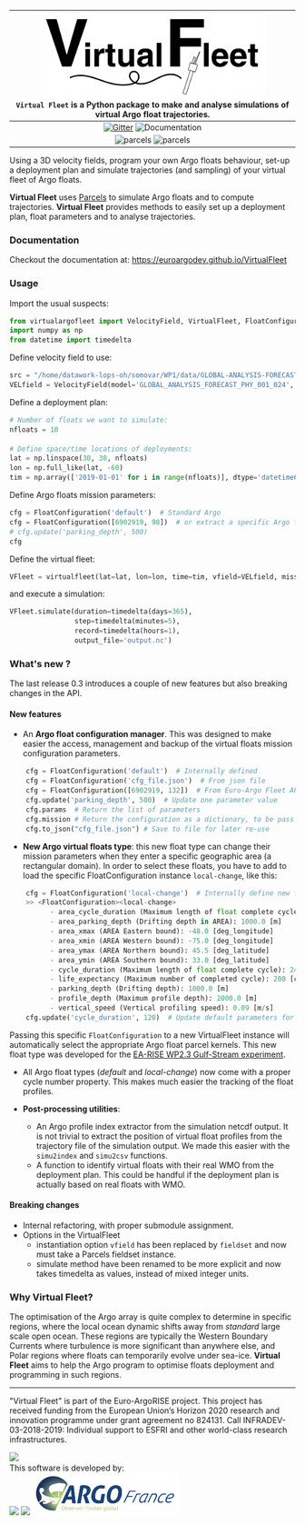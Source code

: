 |<img src="https://raw.githubusercontent.com/euroargodev/virtualfleet/master/docs/img/repo_picture_tight.png" alt="VirtualFleet logo" width="400"><br>``Virtual Fleet`` is a Python package to make and analyse simulations of virtual Argo float trajectories.|
|:---------:|
|[![Gitter](https://badges.gitter.im/Argo-floats/virtual-fleet.svg)](https://gitter.im/Argo-floats/virtual-fleet?utm_source=badge&utm_medium=badge&utm_campaign=pr-badge) ![Documentation](https://img.shields.io/static/v1?label=Doc&message=github.io&color=<COLOR>&logo=readthedocs) <br> 
![parcels](https://img.shields.io/static/v1?labelColor=000&label=Parcels&message=ParticleSet&color=11aed5&logo=) ![parcels](https://img.shields.io/static/v1?labelColor=000&label=Parcels&message=kernels&color=aa11d5&logo=)|

Using a 3D velocity fields, program your own Argo floats behaviour, set-up a
deployment plan and simulate trajectories (and sampling) of your virtual
fleet of Argo floats.

**Virtual Fleet** uses [Parcels](http://oceanparcels.org/) to simulate Argo floats and to compute trajectories.
**Virtual Fleet** provides methods to easily set up a deployment plan, float parameters and to analyse trajectories.

### Documentation

Checkout the documentation at: https://euroargodev.github.io/VirtualFleet
 
### Usage

Import the usual suspects:
```python
from virtualargofleet import VelocityField, VirtualFleet, FloatConfiguration
import numpy as np
from datetime import timedelta
```

Define velocity field to use:
```python
src = "/home/datawork-lops-oh/somovar/WP1/data/GLOBAL-ANALYSIS-FORECAST-PHY-001-024"
VELfield = VelocityField(model='GLOBAL_ANALYSIS_FORECAST_PHY_001_024', src="%s/2019*.nc" % src)
```

Define a deployment plan:
```python
# Number of floats we want to simulate:
nfloats = 10

# Define space/time locations of deployments:
lat = np.linspace(30, 38, nfloats)
lon = np.full_like(lat, -60)
tim = np.array(['2019-01-01' for i in range(nfloats)], dtype='datetime64')
```

Define Argo floats mission parameters:
```python
cfg = FloatConfiguration('default')  # Standard Argo  
cfg = FloatConfiguration([6902919, 98])  # or extract a specific Argo float cycle configuration   
# cfg.update('parking_depth', 500)
cfg
```

Define the virtual fleet:
```python
VFleet = virtualfleet(lat=lat, lon=lon, time=tim, vfield=VELfield, mission=cfg.mission)
```
and execute a simulation: 
```python
VFleet.simulate(duration=timedelta(days=365), 
                step=timedelta(minutes=5), 
                record=timedelta(hours=1), 
                output_file='output.nc')
```

### What's new ?
The last release 0.3 introduces a couple of new features but also breaking changes in the API.

#### New features
- An **Argo float configuration manager**. This was designed to make easier the access, management and backup of the virtual floats mission configuration parameters.
```python
    cfg = FloatConfiguration('default')  # Internally defined
    cfg = FloatConfiguration('cfg_file.json')  # From json file
    cfg = FloatConfiguration([6902919, 132])  # From Euro-Argo Fleet API
    cfg.update('parking_depth', 500)  # Update one parameter value
    cfg.params  # Return the list of parameters
    cfg.mission # Return the configuration as a dictionary, to be pass on a VirtualFleet instance 
    cfg.to_json("cfg_file.json") # Save to file for later re-use
```      
- **New Argo virtual floats type**: this new float type can change their mission parameters when they enter a specific geographic area (a rectangular domain). In order to select these floats, you have to add to load the specific FloatConfiguration instance ``local-change``, like this:
```python
    cfg = FloatConfiguration('local-change')  # Internally define new float parameters area_*
    >> <FloatConfiguration><local-change>
          - area_cycle_duration (Maximum length of float complete cycle in AREA): 120.0 [hours]
          - area_parking_depth (Drifting depth in AREA): 1000.0 [m]
          - area_xmax (AREA Eastern bound): -48.0 [deg_longitude]
          - area_xmin (AREA Western bound): -75.0 [deg_longitude]
          - area_ymax (AREA Northern bound): 45.5 [deg_latitude]
          - area_ymin (AREA Southern bound): 33.0 [deg_latitude]
          - cycle_duration (Maximum length of float complete cycle): 240.0 [hours]
          - life_expectancy (Maximum number of completed cycle): 200 [cycle]
          - parking_depth (Drifting depth): 1000.0 [m]
          - profile_depth (Maximum profile depth): 2000.0 [m]
          - vertical_speed (Vertical profiling speed): 0.09 [m/s]
    cfg.update('cycle_duration', 120)  # Update default parameters for your own experiment
```
  Passing this specific ``FloatConfiguration`` to a new VirtualFleet instance will automatically select the appropriate Argo float parcel kernels. This new float type was developed for the [EA-RISE WP2.3 Gulf-Stream experiment](https://github.com/euroargodev/VirtualFleet_GulfStream).

- All Argo float types (_default_ and _local-change_) now come with a proper cycle number property. This makes much easier the tracking of the float profiles.

- **Post-processing utilities**:
  - An Argo profile index extractor from the simulation netcdf output. It is not trivial to extract the position of virtual float profiles from the trajectory file of the simulation output. We made this easier with the ``simu2index`` and ``simu2csv`` functions.
  - A function to identify virtual floats with their real WMO from the deployment plan. This could be handful if the deployment plan is actually based on real floats with WMO. 

#### Breaking changes

- Internal refactoring, with proper submodule assignment.
- Options in the VirtualFleet
  - instantiation option ``vfield`` has been replaced by ``fieldset`` and now must take a Parcels fieldset instance.
  - simulate method have been renamed to be more explicit and now takes timedelta as values, instead of mixed integer units. 

### Why Virtual Fleet?

The optimisation of the Argo array is quite complex to determine in specific regions, where the local ocean dynamic shifts away from *standard* large scale open ocean. These regions are typically the Western Boundary Currents where turbulence is more significant than anywhere else, and Polar regions where floats can temporarily evolve under sea-ice. **Virtual Fleet** aims to help the Argo program to optimise floats deployment and programming in such regions.

***
"Virtual Fleet" is part of the Euro-ArgoRISE project. This project has received funding from the European Union’s Horizon 2020 research and innovation programme under grant agreement no 824131. Call INFRADEV-03-2018-2019: Individual support to ESFRI and other world-class research infrastructures.
<div>
<a href="https://www.euro-argo.eu/EU-Projects/Euro-Argo-RISE-2019-2022">
<img src="https://user-images.githubusercontent.com/59824937/146353317-56b3e70e-aed9-40e0-9212-3393d2e0ddd9.png" height="100">
</a>
</div>  
This software is developed by:
<div>
<img src="https://www.umr-lops.fr/var/storage/images/_aliases/logo_main/medias-ifremer/medias-lops/logos/logo-lops-2/1459683-4-fre-FR/Logo-LOPS-2.png" height="75">
<a href="https://wwz.ifremer.fr"><img src="https://user-images.githubusercontent.com/59824937/146353099-bcd2bd4e-d310-4807-aee2-9cf24075f0c3.jpg" height="75"></a>
<img src="https://github.com/euroargodev/euroargodev.github.io/raw/master/img/logo/ArgoFrance-logo_banner-color.png" height="75">
</div>
